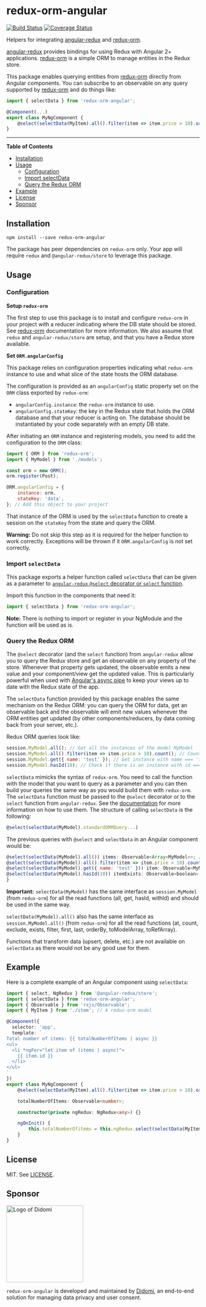 # redux-orm-angular
[![Build Status](https://travis-ci.org/didomi/redux-orm-angular.svg?branch=master)](https://travis-ci.org/didomi/redux-orm-angular)
[![Coverage Status](https://coveralls.io/repos/github/didomi/redux-orm-angular/badge.svg?branch=master)](https://coveralls.io/github/didomi/redux-orm-angular?branch=master)

Helpers for integrating [angular-redux](https://github.com/angular-redux/store) and [redux-orm](https://github.com/tommikaikkonen/redux-orm).

[angular-redux](https://github.com/angular-redux/store) provides bindings for using Redux with Angular 2+ applications. [redux-orm](https://github.com/tommikaikkonen/redux-orm) is a simple ORM to manage entities in the Redux store.

This package enables querying entities from [redux-orm](https://github.com/tommikaikkonen/redux-orm) directly from Angular components. 
You can subscribe to an observable on any query supported by [redux-orm](https://github.com/tommikaikkonen/redux-orm) and do things like:

```javascript
import { selectData } from 'redux-orm-angular';

@Component(...)
export class MyNgComponent {
    @select(selectData(MyItem).all().filter(item => item.price > 10).orderBy('price')) items: Observable<Array<MyItem>>;
}
```

---

**Table of Contents**

- [Installation](#installation)
- [Usage](#usage)
    - [Configuration](#configuration)
    - [Import selectData](#import-selectdata)
    - [Query the Redux ORM](#query-the-redux-orm)
- [Example](#example)
- [License](#license)
- [Sponsor](#sponsor)

## Installation

```
npm install --save redux-orm-angular
```

The package has peer dependencies on `redux-orm` only. Your app will require `redux` and `@angular-redux/store` to leverage this package.

## Usage

### Configuration

**Setup `redux-orm`**

The first step to use this package is to install and configure `redux-orm` in your project with a reducer indicating where the DB state should be stored. See [redux-orm](https://github.com/tommikaikkonen/redux-orm) documentation for more information. We also assume that `redux` and `angular-redux/store` are setup, and that you have a Redux store available.

**Set `ORM.angularConfig`**

This package relies on configuration properties indicating what `redux-orm` instance to use and what slice of the state hosts the ORM database.

The configuration is provided as an `angularConfig` static property set on the `ORM` class exported by `redux-orm`:

 - `angularConfig.instance`: the `redux-orm` instance to use.
 - `angularConfig.stateKey`: the key in the Redux state that holds the ORM database and that your reducer is acting on. The database should be instantiated by your code separately with an empty DB state.

After initiating an `ORM` instance and registering models, you need to add the configuration to the `ORM` class:

```javascript
import { ORM } from 'redux-orm';
import { MyModel } from './models';

const orm = new ORM();
orm.register(Post);

ORM.angularConfig = {
    instance: orm,
    stateKey: 'data',
}; // Add this object to your project
```

That instance of the ORM is used by the `selectData` function to create a session on the `stateKey` from the state and query the ORM.

**Warning:** Do not skip this step as it is required for the helper function to work correctly. Exceptions will be thrown if it `ORM.angularConfig` is not set correctly.

### Import `selectData`

This package exports a helper function called `selectData` that can be given as a parameter to [`angular-redux` `@select` decorator or `select` function](https://github.com/angular-redux/store/blob/master/articles/select-pattern.md).

Import this function in the components that need it:

```javascript
import { selectData } from 'redux-orm-angular';
```

**Note:** There is nothing to import or register in your NgModule and the function will be used as is.

### Query the Redux ORM

The `@select` decorator (and the `select` function) from `angular-redux` allow you to query the Redux store and get an observable on any property of the store. Whenever that property gets updated, the observable emits a new value and your component/view get the updated value. This is particularly powerful when used with [Angular's async pipe](https://angular.io/api/common/AsyncPipe) to keep your views up to date with the Redux state of the app.

The `selectData` function provided by this package enables the same mechanism on the Redux ORM: you can query the ORM for data, get an observable back and the observable will emit new values whenever the ORM entities get updated (by other components/reducers, by data coming back from your server, etc.).

Redux ORM queries look like:

```javascript
session.MyModel.all(); // Get all the instances of the model MyModel
session.MyModel.all().filter(item => item.price > 10).count(); // Count the number of items with price > 10
session.MyModel.get({ name: 'test' }); // Get instance with name === 'test'
session.MyModel.hasId(10); // Check if there is an instance with id === 10
```

`selectData` mimicks the syntax of `redux-orm`. You need to call the function with the model that you want to query as a parameter and you can then build your queries the same way as you would build them with `redux-orm`.
The `selectData` function must be passed to the `@select` decorator or to the `select` function from `angular-redux`. See the [documentation](https://github.com/angular-redux/store/blob/master/articles/select-pattern.md) for more information on how to use them.
The structure of calling `selectData` is the following:

```javascript
@select(selectData(MyModel).standardORMQuery...)
```

The previous queries with `@select` and `selectData` in an Angular component would be:

```javascript
@select(selectData(MyModel).all()) items: Observable<Array<MyModel>>; // Get all the instances of the model MyModel
@select(selectData(MyModel).all().filter(item => item.price > 10).count()) filteredItemsCount: Observable<number>; // Count the number of items with price > 10
@select(selectData(MyModel).get({ name: 'test' })) item: Observable<MyModel>; // Get instance with name === 'test'
@select(selectData(MyModel).hasId(10)) itemExists: Observable<boolean>; // Check if there is an instance with id === 10
}
```

**Important:** `selectData(MyModel)` has the same interface as `session.MyModel` (from `redux-orm`) for all the read functions (all, get, hasId, withId) and should be used in the same way.

`selectData(MyModel).all()` also has the same interface as `session.MyModel.all()` (from `redux-orm`) for all the read functions (at, count, exclude, exists, filter, first, last, orderBy, toModelArray, toRefArray).

Functions that transform data (upsert, delete, etc.) are not available on `selectData` as there would not be any good use for them.

## Example

Here is a complete example of an Angular component using `selectData`:

```typescript
import { select, NgRedux } from '@angular-redux/store';
import { selectData } from 'redux-orm-angular';
import { Observable } from 'rxjs/Observable';
import { MyItem } from './item'; // A redux-orm model

@Component({
  selector: 'app',
  template: `
Total number of items: {{ totalNumberOfItems | async }}
<ul>
  <li *ngFor="let item of (items | async)">
    {{ item.id }}
  </li>
</ul>
`
})
export class MyNgComponent {
    @select(selectData(MyItem).all().filter(item => item.price > 10).orderBy('price')) items: Observable<Array<MyItem>>;

    totalNumberOfItems: Observable<number>;

    constructor(private ngRedux: NgRedux<any>) {}

    ngOnInit() {
        this.totalNumberOfitems = this.ngRedux.select(selectData(MyItem).all().count());
    }
}
```

## License

MIT. See [LICENSE](LICENSE).

## Sponsor

<a href="https://www.didomi.io">
    <img src="https://www.didomi.io/wp-content/uploads/2017/01/cropped-didomi-horizontal-1.png" alt="Logo of Didomi" width="200" />
</a>

`redux-orm-angular` is developed and maintained by [Didomi](https://www.didomi.io), an end-to-end solution for managing data privacy and user consent.